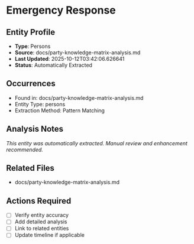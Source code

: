 # Emergency Response

## Entity Profile
- **Type**: Persons
- **Source**: docs/party-knowledge-matrix-analysis.md
- **Last Updated**: 2025-10-12T03:42:06.626641
- **Status**: Automatically Extracted

## Occurrences
- Found in: docs/party-knowledge-matrix-analysis.md
- Entity Type: persons
- Extraction Method: Pattern Matching

## Analysis Notes
*This entity was automatically extracted. Manual review and enhancement recommended.*

## Related Files
- docs/party-knowledge-matrix-analysis.md

## Actions Required
- [ ] Verify entity accuracy
- [ ] Add detailed analysis
- [ ] Link to related entities
- [ ] Update timeline if applicable
